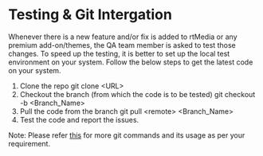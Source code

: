 # Testing & Git Intergation

Whenever there is a new feature and/or fix is added to rtMedia or any premium add-on/themes, the QA team member is asked to test those changes. To speed up the testing, it is better to set up the local test environment on your system. Follow the below steps to get the latest code on your system. 

1. Clone the repo git clone &lt;URL&gt;
2. Checkout the branch \(from which the code is to be tested\) git checkout -b &lt;Branch\_Name&gt;
3. Pull the code from the branch git pull &lt;remote&gt; &lt;Branch\_Name&gt;
4. Test the code and report the issues.

Note: Please refer [this](/git/index.md) for more git commands and its usage as per your requirement.



